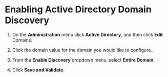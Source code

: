 [title]: # (Enabling Active Directory Domain Discovery)
[tags]: # (XXX)
[priority]: # (10)

# Enabling Active Directory Domain Discovery

1. On the **Administration** menu click **Active Directory**, and then click **Edit** Domains.

1. Click the domain value for the domain you would like to configure..

1. From the **Enable Discovery** dropdown menu, select **Entire Domain**.

1. Click **Save and Validate**.
